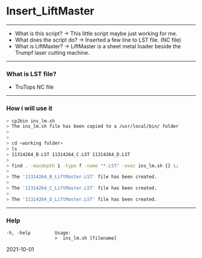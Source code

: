 # Insert_LiftMaster
---
- What is this script? -> This little script maybe just working for me.
- What does the script do? -> Inserted a few line to LST file. (NC file)
- What is LiftMaster? -> LiftMaster is a sheet metal loader beside the Trumpf laser cutting machine.
---
### What is LST file?
- TruTops NC file
---
### How i will use it 
```sh
> cp2bin ins_lm.sh
> The ins_lm.sh file has been copied to a /usr/local/bin/ folder
>
>
> cd <working folder>
> ls
> 11314264_B.LST 11314264_C.LST 11314264_D.LST
>
> find . -maxdepth 1 -type f -name "*.LST" -exec ins_lm.sh {} \;
>
> The '11314264_B_LiftMaster.LST' file has been created.
>
> The '11314264_C_LiftMaster.LST' file has been created.
>
> The '11314264_D_LiftMaster.LST' file has been created.
```
---
### Help
```
-h, -help         Usage:                      
                  >  ins_lm.sh [filename]
```


2021-10-01
